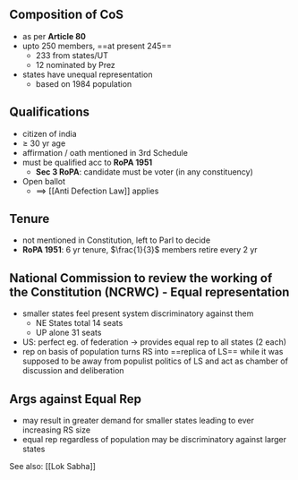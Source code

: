 ## Composition of CoS
- as per **Article 80**
- upto 250 members, ==at present 245==
	- 233 from states/UT
	- 12 nominated  by Prez
- states have unequal representation
	- based on 1984 population
## Qualifications
- citizen of india
- $\geq$ 30 yr age
- affirmation / oath mentioned in 3rd Schedule
- must be qualified acc to **RoPA 1951**
	- **Sec 3 RoPA**: candidate must be voter (in any constituency)
- Open ballot
	- $\implies$ [[Anti Defection Law]] applies

## Tenure
- not mentioned in Constitution, left to Parl to decide
- **RoPA 1951**: 6 yr tenure, $\frac{1}{3}$ members retire every 2 yr
## National Commission to review the working of the Constitution (NCRWC) - Equal representation
- smaller states feel present system discriminatory against them
	- NE States total 14 seats
	- UP alone 31 seats
- US: perfect eg. of federation $\rightarrow$ provides equal rep to all states (2 each)
- rep on basis of population turns RS into ==replica of LS== while it was supposed to be away from populist politics of LS and act as chamber of discussion and deliberation

## Args against Equal Rep
- may result in greater demand for smaller states leading to ever increasing RS size
- equal rep regardless of population may be discriminatory against larger states

See also: [[Lok Sabha]]